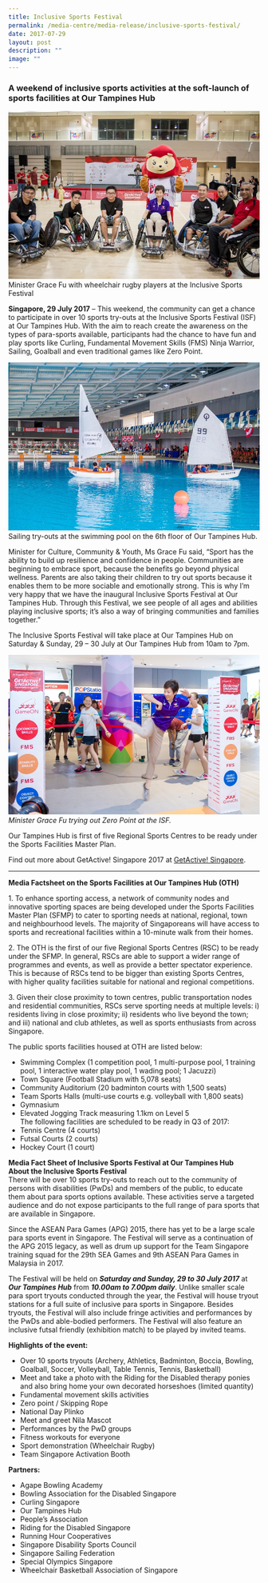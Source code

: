 ```yaml
---
title: Inclusive Sports Festival
permalink: /media-centre/media-release/inclusive-sports-festival/
date: 2017-07-29
layout: post
description: ""
image: ""
---
```

### **A weekend of inclusive sports activities at the soft-launch of sports facilities at Our Tampines Hub**
![](/images/Media%20Centre/Media%20Release/2017/July/InclusiveSportsFestivals2017%2007%2029Photo%20by%20Dyan%20Tjhia2web.jpeg)
Minister Grace Fu with wheelchair rugby players at the Inclusive Sports Festival

**Singapore, 29 July 2017** – This weekend, the community can get a chance to participate in over 10 sports try-outs at the Inclusive Sports Festival (ISF) at Our Tampines Hub. With the aim to reach create the awareness on the types of para-sports available, participants had the chance to have fun and play sports like Curling, Fundamental Movement Skills (FMS) Ninja Warrior, Sailing, Goalball and even traditional games like Zero Point.

![](/images/Media%20Centre/Media%20Release/2017/July/InclusiveSportsFestivals2017%2007%2029Photo%20by%20Dyan%20Tjhia3web.jpeg)
Sailing try-outs at the swimming pool on the 6th floor of Our Tampines Hub.

Minister for Culture, Community & Youth, Ms Grace Fu said, “Sport has the ability to build up resilience and confidence in people. Communities are beginning to embrace sport, because the benefits go beyond physical wellness. Parents are also taking their children to try out sports because it enables them to be more sociable and emotionally strong. This is why I’m very happy that we have the inaugural Inclusive Sports Festival at Our Tampines Hub. Through this Festival, we see people of all ages and abilities playing inclusive sports; it’s also a way of bringing communities and families together.”

The Inclusive Sports Festival will take place at Our Tampines Hub on Saturday & Sunday, 29 – 30 July at Our Tampines Hub from 10am to 7pm.

![](/images/Media%20Centre/Media%20Release/2017/July/InclusiveSportsFestivals2017%2007%2029Photo%20by%20Dyan%20Tjhia4web.jpeg)
_Minister Grace Fu trying out Zero Point at the ISF._

Our Tampines Hub is first of five Regional Sports Centres to be ready under the Sports Facilities Master Plan. 

Find out more about GetActive! Singapore 2017 at [GetActive! Singapore](http://www.myactivesg.com/getactivesingapore).

---

**Media Factsheet on the Sports Facilities at Our Tampines Hub (OTH)**<br>

1\. To enhance sporting access, a network of community nodes and innovative sporting spaces are being developed under the Sports Facilities Master Plan (SFMP) to cater to sporting needs at national, regional, town and neighbourhood levels. The majority of Singaporeans will have access to sports and recreational facilities within a 10-minute walk from their homes.

2\. The OTH is the first of our five Regional Sports Centres (RSC) to be ready under the SFMP. In general, RSCs are able to support a wider range of programmes and events, as well as provide a better spectator experience. This is because of RSCs tend to be bigger than existing Sports Centres, with higher quality facilities suitable for national and regional competitions.

3\. Given their close proximity to town centres, public transportation nodes and residential communities, RSCs serve sporting needs at multiple levels: i) residents living in close proximity; ii) residents who live beyond the town; and iii) national and club athletes, as well as sports enthusiasts from across Singapore.

The public sports facilities housed at OTH are listed below:

* Swimming Complex (1 competition pool, 1 multi-purpose pool, 1 training pool, 1 interactive water play pool, 1 wading pool; 1 Jacuzzi)
* Town Square (Football Stadium with 5,078 seats)
* Community Auditorium (20 badminton courts with 1,500 seats)
* Team Sports Halls (multi-use courts e.g. volleyball with 1,800 seats)
* Gymnasium
* Elevated Jogging Track measuring 1.1km on Level 5<br>
The following facilities are scheduled to be ready in Q3 of 2017:
* Tennis Centre (4 courts)
* Futsal Courts (2 courts)
* Hockey Court (1 court)

**Media Fact Sheet of Inclusive Sports Festival at Our Tampines Hub**<br>
**About the Inclusive Sports Festival**<br>
There will be over 10 sports try-outs to reach out to the community of persons with disabilities (PwDs) and members of the public, to educate them about para sports options available. These activities serve a targeted audience and do not expose participants to the full range of para sports that are available in Singapore.

Since the ASEAN Para Games (APG) 2015, there has yet to be a large scale para sports event in Singapore. The Festival will serve as a continuation of the APG 2015 legacy, as well as drum up support for the Team Singapore training squad for the 29th SEA Games and 9th ASEAN Para Games in Malaysia in 2017.

The Festival will be held on **_Saturday and Sunday, 29 to 30 July 2017_** at **_Our Tampines Hub_** from **_10.00am to 7.00pm daily_**. Unlike smaller scale para sport tryouts conducted through the year, the Festival will house tryout stations for a full suite of inclusive para sports in Singapore. Besides tryouts, the Festival will also include fringe activities and performances by the PwDs and able-bodied performers. The Festival will also feature an inclusive futsal friendly (exhibition match) to be played by invited teams.

**Highlights of the event:**

* Over 10 sports tryouts (Archery, Athletics, Badminton, Boccia, Bowling, Goalball, Soccer, Volleyball, Table Tennis, Tennis, Basketball)
* Meet and take a photo with the Riding for the Disabled therapy ponies and also bring home your own decorated horseshoes (limited quantity)
* Fundamental movement skills activities
* Zero point / Skipping Rope
* National Day Plinko
* Meet and greet Nila Mascot
* Performances by the PwD groups
* Fitness workouts for everyone
* Sport demonstration (Wheelchair Rugby)
* Team Singapore Activation Booth

**Partners:**

* Agape Bowling Academy
* Bowling Association for the Disabled Singapore
* Curling Singapore
* Our Tampines Hub
* People’s Association
* Riding for the Disabled Singapore
* Running Hour Cooperatives
* Singapore Disability Sports Council
* Singapore Sailing Federation
* Special Olympics Singapore
* Wheelchair Basketball Association of Singapore